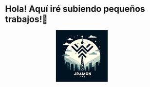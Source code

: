 # Hola! Aquí iré subiendo pequeños trabajos!👋
  <p align = "center">
    <img src="https://github.com/JRamonPY/Portafolios/blob/main/Logo.jpg" width="170" height="170" />
